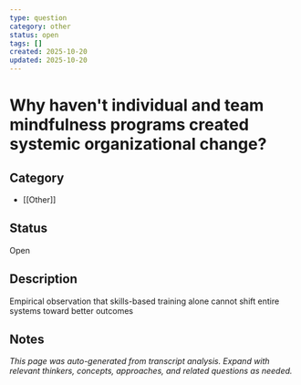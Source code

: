 ```yaml
---
type: question
category: other
status: open
tags: []
created: 2025-10-20
updated: 2025-10-20
---
```


# Why haven't individual and team mindfulness programs created systemic organizational change?

## Category

- [[Other]]

## Status

Open

## Description

Empirical observation that skills-based training alone cannot shift entire systems toward better outcomes

## Notes

*This page was auto-generated from transcript analysis. Expand with relevant thinkers, concepts, approaches, and related questions as needed.*
